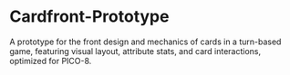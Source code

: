 # Cardfront-Prototype
A prototype for the front design and mechanics of cards in a turn-based game, featuring visual layout, attribute stats, and card interactions, optimized for PICO-8.
